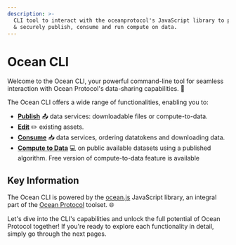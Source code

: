 ```yaml
---
description: >-
  CLI tool to interact with the oceanprotocol's JavaScript library to privately
  & securely publish, consume and run compute on data.
---
```


# Ocean CLI

Welcome to the Ocean CLI, your powerful command-line tool for seamless interaction with Ocean Protocol's data-sharing capabilities. 🚀

The Ocean CLI offers a wide range of functionalities, enabling you to:

* [**Publish**](publish.md) 📤 data services: downloadable files or compute-to-data.
* [**Edit**](edit.md) ✏️ existing assets.
* [**Consume**](consume.md) 📥 data services, ordering datatokens and downloading data.
* [**Compute to Data**](run-c2d.md) 💻 on public available datasets using a published algorithm. Free version of compute-to-data feature is available

## Key Information

The Ocean CLI is powered by the [ocean.js](../ocean.js/) JavaScript library, an integral part of the [Ocean Protocol](https://oceanprotocol.com) toolset. 🌐

Let's dive into the CLI's capabilities and unlock the full potential of Ocean Protocol together! If you're ready to explore each functionality in detail, simply go through the next pages.
